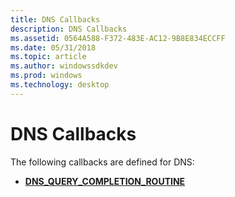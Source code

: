 ```yaml
---
title: DNS Callbacks
description: DNS Callbacks
ms.assetid: 0564A588-F372-483E-AC12-9B8E834ECCFF
ms.date: 05/31/2018
ms.topic: article
ms.author: windowssdkdev
ms.prod: windows
ms.technology: desktop
---
```


# DNS Callbacks

The following callbacks are defined for DNS:

-   [**DNS\_QUERY\_COMPLETION\_ROUTINE**](/windows/win32/Windns/nc-windns-dns_query_completion_routine?branch=master)

 

 




